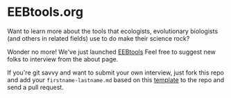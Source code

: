 # EEBtools.org

Want to learn more about the tools that ecologists, evolutionary biologists (and others in related fields) use to do make their science rock? 

Wonder no more! We've just launched [EEBtools](http://eebtools.org/)
Feel free to suggest new folks to interview from the about page.

If you're git savvy and want to submit your own interview, just fork this repo and add your `firstname-lastname.md` based on this [template](https://gist.github.com/4612840) to the repo and send a pull request.

